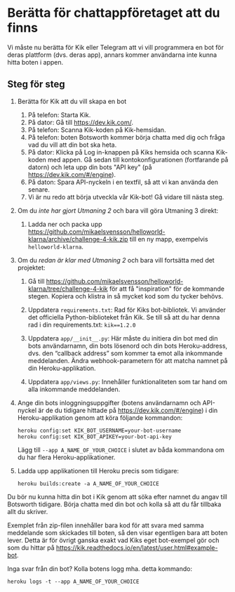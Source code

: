 # Berätta för chattappföretaget att du finns
 
Vi måste nu berätta för Kik eller Telegram att vi vill programmera en bot för deras plattform (dvs. deras app), annars kommer användarna inte kunna hitta boten i appen.

## Steg för steg

1.  Berätta för Kik att du vill skapa en bot
    1.  På telefon:  Starta Kik.
    1.  På dator: Gå till https://dev.kik.com/.
    1.  På telefon: Scanna Kik-koden på Kik-hemsidan.
    1.  På telefon: boten Botsworth kommer börja chatta med dig och fråga vad du vill att din bot ska heta.
    1.  På dator: Klicka på Log in-knappen på Kiks hemsida och scanna Kik-koden med appen. Gå sedan till kontokonfigurationen (fortfarande på datorn) och leta upp din bots "API key" (på https://dev.kik.com/#/engine).
    1.  På daton: Spara API-nyckeln i en textfil, så att vi kan använda den senare.
    1.  Vi är nu redo att börja utveckla vår Kik-bot! Gå vidare till nästa steg.

1.  Om du _inte har gjort Utmaning 2_ och bara vill göra Utmaning 3 direkt:

    1.  Ladda ner och packa upp https://github.com/mikaelsvensson/helloworld-klarna/archive/challenge-4-kik.zip 
        till en ny mapp, exempelvis ```helloworld-klarna```.

1.  Om du _redan är klar med Utmaning 2_ och bara vill fortsätta med det projektet:

    1.  Gå till https://github.com/mikaelsvensson/helloworld-klarna/tree/challenge-4-kik för att få "inspiration"
        för de kommande stegen. Kopiera och klistra in så mycket kod som du tycker behövs.
        
    1.  Uppdatera ```requirements.txt```: Rad för Kiks bot-bibliotek. Vi använder det officiella Python-biblioteket från 
        Kik. Se till så att du har denna rad i din requirements.txt: ```kik==1.2.0```
    
    1.  Uppdatera ```app/__init__.py```: Här måste du initiera din bot med din bots användarnamn, din bots lösenord och din bots Heroku-address, dvs. den “callback address” som kommer ta emot alla inkommande meddelanden. Ändra webhook-parametern för att matcha namnet på din Heroku-applikation.
    
    1.  Uppdatera ```app/views.py```: Innehåller funktionaliteten som tar hand om alla inkommande meddelanden.

1.  Ange din bots inloggningsuppgifter (botens användarnamn och API-nyckel är de du tidigare hittade på
    https://dev.kik.com/#/engine) i din Heroku-applikation genom att köra följande kommandon:
    
        heroku config:set KIK_BOT_USERNAME=your-bot-username
        heroku config:set KIK_BOT_APIKEY=your-bot-api-key
 
    Lägg till ```--app A_NAME_OF_YOUR_CHOICE``` i slutet av båda kommandona om du har flera Heroku-applikationer.

1.  Ladda upp applikationen till Heroku precis som tidigare:

        heroku builds:create -a A_NAME_OF_YOUR_CHOICE
 
Du bör nu kunna hitta din bot i Kik genom att söka efter namnet du angav till Botsworth tidigare. 
Börja chatta med din bot och kolla så att du får tillbaka allt du skriver.

Exemplet från zip-filen innehåller bara kod för att svara med samma meddelande som skickades till boten, 
så den visar egentligen bara att boten lever. Detta är för övrigt ganska exakt vad Kiks eget bot-exempel 
gör och som du hittar på https://kik.readthedocs.io/en/latest/user.html#example-bot.

Inga svar från din bot? Kolla botens logg mha. detta kommando:
    
    heroku logs -t --app A_NAME_OF_YOUR_CHOICE